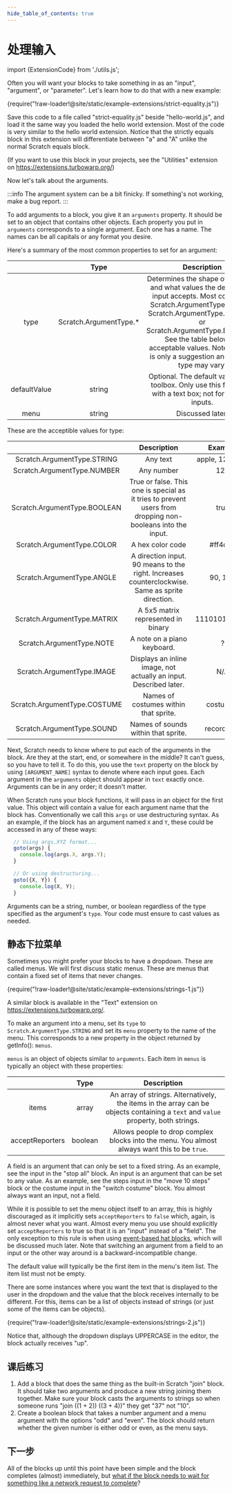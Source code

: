 ```yaml
---
hide_table_of_contents: true
---
```


# 处理输入

import {ExtensionCode} from './utils.js';

Often you will want your blocks to take something in as an "input", "argument", or "parameter". Let's learn how to do that with a new example:

<ExtensionCode title="strict-equality">{require("!raw-loader!@site/static/example-extensions/strict-equality.js")}</ExtensionCode>

Save this code to a file called "strict-equality.js" beside "hello-world.js", and load it the same way you loaded the hello world extension. Most of the code is very similar to the hello world extension. Notice that the strictly equals block in this extension will differentiate between "a" and "A" unlike the normal Scratch equals block.

(If you want to use this block in your projects, see the "Utilities" extension on https://extensions.turbowarp.org/)

Now let's talk about the arguments.

:::info
The argument system can be a bit finicky. If something's not working, make a bug report.
:::

To add arguments to a block, you give it an `arguments` property. It should be set to an object that contains other objects. Each property you put in `arguments` corresponds to a single argument. Each one has a name. The names can be all capitals or any format you desire.

Here's a summary of the most common properties to set for an argument:

| |Type|Description|
|:-:|:-:|:-:|
|type|Scratch.ArgumentType.*|Determines the shape of the input and what values the default text input accepts. Most commonly Scratch.ArgumentType.STRING, Scratch.ArgumentType.NUMBER, or Scratch.ArgumentType.BOOLEAN. See the table below for acceptable values. Note that this is only a suggestion and the real type may vary.|
|defaultValue|string|Optional. The default value in the toolbox. Only use this for inputs with a text box; not for boolean inputs.|
|menu|string|Discussed later.|

These are the acceptible values for type:

| | Description | Example |
|:-:|:-:|:-:|
|Scratch.ArgumentType.STRING|Any text|apple, 123, true|
|Scratch.ArgumentType.NUMBER|Any number|123|
|Scratch.ArgumentType.BOOLEAN|True or false. This one is special as it tries to prevent users from dropping non-booleans into the input.|true|
|Scratch.ArgumentType.COLOR|A hex color code|#ff4c4c|
|Scratch.ArgumentType.ANGLE|A direction input. 90 means to the right. Increases counterclockwise. Same as sprite direction.|90, 180|
|Scratch.ArgumentType.MATRIX|A 5x5 matrix represented in binary| 11101010101... |
|Scratch.ArgumentType.NOTE|A note on a piano keyboard.| ? |
|Scratch.ArgumentType.IMAGE|Displays an inline image, not actually an input. Described later.| N/A |
|Scratch.ArgumentType.COSTUME|Names of costumes within that sprite.| costume1 |
|Scratch.ArgumentType.SOUND|Names of sounds within that sprite.| recording1 |

Next, Scratch needs to know where to put each of the arguments in the block. Are they at the start, end, or somewhere in the middle? It can't guess, so you have to tell it. To do this, you use the `text` property on the block by using `[ARGUMENT_NAME]` syntax to denote where each input goes. Each argument in the `arguments` object should appear in `text` exactly once. Arguments can be in any order; it doesn't matter.

When Scratch runs your block functions, it will pass in an object for the first value. This object will contain a value for each argument name that the block has. Conventionally we call this `args` or use destructuring syntax. As an example, if the block has an argument named `X` and `Y`, these could be accessed in any of these ways:

```js
  // Using args.XYZ format...
  goto(args) {
    console.log(args.X, args.Y);
  }

  // Or using destructuring...
  goto({X, Y}) {
    console.log(X, Y);
  }
```

Arguments can be a string, number, or boolean regardless of the type specified as the argument's `type`. Your code must ensure to cast values as needed.

## 静态下拉菜单

Sometimes you might prefer your blocks to have a dropdown. These are called menus. We will first discuss static menus. These are menus that contain a fixed set of items that never changes.

<ExtensionCode title="strings-1">{require("!raw-loader!@site/static/example-extensions/strings-1.js")}</ExtensionCode>

A similar block is available in the "Text" extension on https://extensions.turbowarp.org/.

To make an argument into a menu, set its `type` to `Scratch.ArgumentType.STRING` and set its `menu` property to the name of the menu. This corresponds to a new property in the object returned by getInfo(): `menus`.

`menus` is an object of objects similar to `arguments`. Each item in `menus` is typically an object with these properties:

| |Type|Description|
|:-:|:-:|:-:|
|items|array|An array of strings. Alternatively, the items in the array can be objects containing a `text` and `value` property, both strings.|
|acceptReporters|boolean|Allows people to drop complex blocks into the menu. You almost always want this to be `true`.|

A field is an argument that can only be set to a fixed string. As an example, see the input in the "stop all" block. An input is an argument that can be set to any value. As an example, see the steps input in the "move 10 steps" block or the costume input in the "switch costume" block. You almost always want an input, not a field.

While it is possible to set the menu object itself to an array, this is highly discouraged as it implicitly sets `acceptReporters` to `false` which, again, is almost never what you want. Almost every menu you use should explicitly set `acceptReporters` to true so that it is an "input" instead of a "field". The only exception to this rule is when using [event-based hat blocks](./hats), which will be discussed much later. Note that switching an argument from a field to an input or the other way around is a backward-incompatible change.

The default value will typically be the first item in the menu's item list. The item list must not be empty.

There are some instances where you want the text that is displayed to the user in the dropdown and the value that the block receives internally to be different. For this, items can be a list of objects instead of strings (or just some of the items can be objects).

<ExtensionCode title="strings-2">{require("!raw-loader!@site/static/example-extensions/strings-2.js")}</ExtensionCode>

Notice that, although the dropdown displays UPPERCASE in the editor, the block actually receives "up".

## 课后练习

1. Add a block that does the same thing as the built-in Scratch "join" block. It should take two arguments and produce a new string joining them together. Make sure your block casts the arguments to strings so when someone runs "join ((1 + 2)) ((3 + 4))" they get "37" not "10".
1. Create a boolean block that takes a number argument and a menu argument with the options "odd" and "even". The block should return whether the given number is either odd or even, as the menu says.

## 下一步

All of the blocks up until this point have been simple and the block completes (almost) immediately, but [what if the block needs to wait for something like a network request to complete](./async)?
